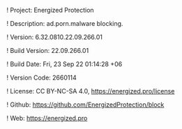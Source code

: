 ! Project: Energized Protection

! Description: ad.porn.malware blocking.

! Version: 6.32.0810.22.09.266.01

! Build Version: 22.09.266.01

! Build Date: Fri, 23 Sep 22 01:14:28 +06

! Version Code: 2660114

! License: CC BY-NC-SA 4.0, https://energized.pro/license

! Github: https://github.com/EnergizedProtection/block

! Web: https://energized.pro
